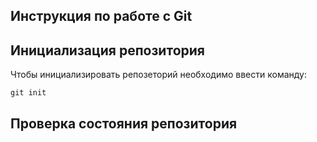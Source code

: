 ## **Инструкция по работе с Git**

## Инициализация репозитория

Чтобы инициализировать репозеторий необходимо ввести команду:

    git init    

   ##  Проверка состояния репозитория

   


